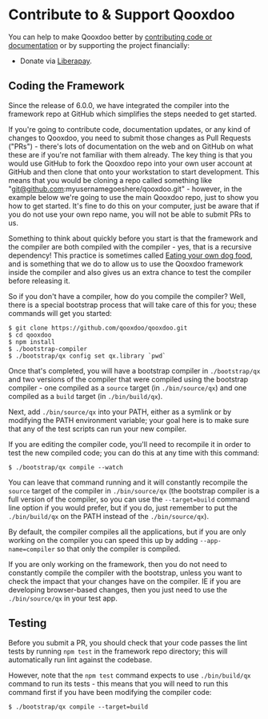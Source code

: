 # Contribute to & Support Qooxdoo

You can help to make Qooxdoo better by [contributing code or documentation](development/contribute.md)
or by supporting the project financially:

- Donate via [Liberapay](https://liberapay.com/qooxdoo.org/donate).

## Coding the Framework

Since the release of 6.0.0, we have integrated the compiler into the framework repo at GitHub which simplifies the steps needed to get started.

If you're going to contribute code, documentation updates, or any kind of changes to Qooxdoo, you need to submit those changes as Pull Requests ("PRs") - there's lots of documentation on the web and on GitHub on what these are if you're not familiar with them already.  The key thing is that you would use GitHub to fork the Qooxdoo repo into your own user account at GitHub and then clone that onto your workstation to start development.  This means that you would be cloning a repo called something like "git@github.com:myusernamegoeshere/qooxdoo.git" - however, in the example below we're going to use the main Qooxdoo repo, just to show you how to get started.  It's fine to do this on your computer, just be aware that if you do not use your own repo name, you will not be able to submit PRs to us.

Something to think about quickly before you start is that the framework and the compiler are both compiled with the compiler - yes, that is a recursive dependency!  This practice is sometimes called [Eating your own dog food](https://en.wikipedia.org/wiki/Eating_your_own_dog_food), and is something that we do to allow us to use the Qooxdoo framework inside the compiler and also gives us an extra chance to test the compiler before releasing it.  

So if you don't have a compiler, how do you compile the compiler?  Well, there is a special bootstrap process that will take care of this for you; these commands will get you started:

```
$ git clone https://github.com/qooxdoo/qooxdoo.git
$ cd qooxdoo
$ npm install
$ ./bootstrap-compiler
$ ./bootstrap/qx config set qx.library `pwd`
```

Once that's completed, you will have a bootstrap compiler in `./bootstrap/qx` and two versions of the compiler that were compiled using the bootstrap compiler - one compiled as a `source` target (in `./bin/source/qx`) and one compiled as a `build` target (in `./bin/build/qx`).  

Next, add `./bin/source/qx` into your PATH, either as a symlink or by modifying the PATH environment variable; your goal here is to make sure that any of the test scripts can run your new compiler.

If you are editing the compiler code, you'll need to recompile it in order to test the new compiled code; you can do this at any time with this command:

```
$ ./bootstrap/qx compile --watch
```

You can leave that command running and it will constantly recompile the `source` target of the compiler in `./bin/source/qx` (the bootstrap compiler is a full version of the compiler, so you can use the `--target=build` command line option if you would prefer, but if you do, just remember to put the `./bin/build/qx` on the PATH instead of the `./bin/source/qx`).

By default, the compiler compiles all the applications, but if you are only working on the compiler you can speed this up by adding `--app-name=compiler` so that only the compiler is compiled.

If you are only working on the framework, then you do not need to constantly compile the compiler with the bootstrap, unless you want to check the impact that your changes have on the compiler.  IE if you are developing browser-based changes, then you just need to use the `./bin/source/qx` in your test app.


## Testing

Before you submit a PR, you should check that your code passes the lint tests by running `npm test` in the framework repo directory; this will automatically run lint against the codebase.

However, note that the `npm test` command expects to use `./bin/build/qx` command to run its tests - this means that you will need to run this command first if you have been modifying the compiler code:

```
$ ./bootstrap/qx compile --target=build
```





